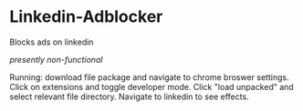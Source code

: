 # Linkedin-Adblocker
Blocks ads on linkedin

*presently non-functional*

Running: download file package and navigate to chrome broswer settings. Click on extensions and toggle developer mode. Click "load unpacked" and select relevant file directory. Navigate to linkedin to see effects. 
